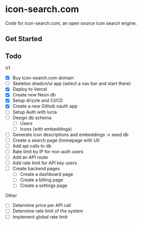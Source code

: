 # icon-search.com

Code for icon-search.com, an open source icon search engine.

## Get Started


## Todo


V1
- [x] Buy icon-search.com domain
- [ ] Skeleton shadcn/ui app (select a nav bar and start there)
- [x] Deploy to Vercel
- [x] Create new Neon db
- [x] Setup drizzle and CI/CD
- [x] Create a new Github oauth app
- [ ] Setup Auth with lucia
- [ ] Design db schema
  - [ ] Users
  - [ ] Icons (with embeddings)
- [ ] Generate icon descriptions and embeddings -> seed db
- [ ] Create a search page (homepage with UI)
- [ ] Add api calls to db
- [ ] Rate limit by IP for non-auth users
- [ ] Add an API route
- [ ] Add rate limit for API key users
- [ ] Create backend pages
    - [ ] Create a dashboard page
    - [ ] Create a billing page
    - [ ] Create a settings page

Other
- [ ] Determine price per API call
- [ ] Determine rate limit of the system
- [ ] Implement global rate limit
